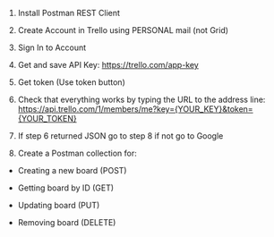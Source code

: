 1. Install Postman REST Client

2. Create Account in Trello using PERSONAL mail (not Grid)

3. Sign In to Account

4. Get and save API Key: https://trello.com/app-key

5. Get token (Use token button)

6. Check that everything works by typing the URL to the address line: https://api.trello.com/1/members/me?key={YOUR_KEY}&token={YOUR_TOKEN}

7. If step 6 returned JSON go to step 8 if not go to Google

8. Create a Postman collection for:

- Creating a new board (POST)

- Getting board by ID (GET)

- Updating board (PUT)

- Removing board (DELETE)
